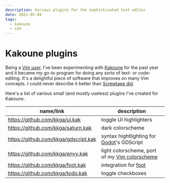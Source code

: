 ```yaml
---
description: Various plugins for the sophisticated text editor
date: 2021-05-04
tags:
  - kakoune
  - vim
---
```


# Kakoune plugins

Being a [Vim user](/notes/vim), I've been experimenting with
[Kakoune](https://kakoune.org) for the past year and it became my go-to program
for doing any sorts of text- or code-editing. It's a delightful piece of
software that improves on many Vim concepts. I could never describe it better
than
[Screwtape did](https://gist.github.com/Screwtapello/563628f777f0fc9f4d5fb681058d63ec).

Here's a list of various small (and mostly useless) plugins I've created for
Kakoune.

| name/link                            | description                                                                       |
| ------------------------------------ | --------------------------------------------------------------------------------- |
| https://github.com/kkga/ui.kak       | toggle UI highlighters                                                            |
| https://github.com/kkga/saturn.kak   | dark colorscheme                                                                  |
| https://github.com/kkga/gdscript.kak | syntax hightlighting for [Godot](https://godotengine.org)'s GDScript              |
| https://github.com/kkga/envy.kak     | light colorscheme, port of my [Vim colorscheme](https://github.com/kkga/vim-envy) |
| https://github.com/kkga/foot.kak     | integration for [foot](https://codeberg.org/dnkl/foot)                            |
| https://github.com/kkga/todo.kak     | toggle checkboxes                                                                 |
